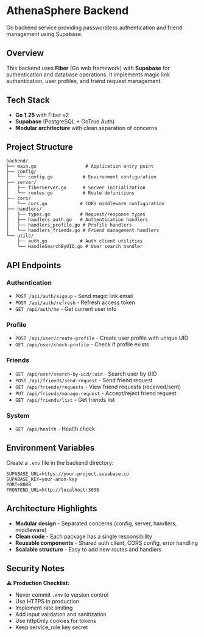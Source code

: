 # AthenaSphere Backend

Go backend service providing passwordless authentication and friend management using Supabase.

## Overview

This backend uses **Fiber** (Go web framework) with **Supabase** for authentication and database operations. It implements magic link authentication, user profiles, and friend request management.

## Tech Stack

- **Go 1.25** with Fiber v2
- **Supabase** (PostgreSQL + GoTrue Auth)
- **Modular architecture** with clean separation of concerns

## Project Structure

```
backend/
├── main.go                  # Application entry point
├── config/
│   └── config.go           # Environment configuration
├── server/
│   ├── fiberServer.go      # Server initialization
│   └── routes.go           # Route definitions
├── cors/
│   └── cors.go            # CORS middleware configuration
├── handlers/
│   ├── types.go           # Request/response types
│   ├── handlers_auth.go   # Authentication handlers
│   ├── handlers_profile.go # Profile handlers
│   └── handlers_friends.go # Friend management handlers
└── utils/
    ├── auth.go            # Auth client utilities
    └── HandleSearchByUID.go # User search handler
```

## API Endpoints

### Authentication
- `POST /api/auth/signup` - Send magic link email
- `POST /api/auth/refresh` - Refresh access token
- `GET /api/auth/me` - Get current user info

### Profile
- `POST /api/user/create-profile` - Create user profile with unique UID
- `GET /api/user/check-profile` - Check if profile exists

### Friends
- `GET /api/user/search-by-uid/:uid` - Search user by UID
- `POST /api/friends/send-request` - Send friend request
- `GET /api/friends/requests` - View friend requests (received/sent)
- `PUT /api/friends/manage-request` - Accept/reject friend request
- `GET /api/friends/list` - Get friends list

### System
- `GET /api/health` - Health check

## Environment Variables

Create a `.env` file in the backend directory:

```env
SUPABASE_URL=https://your-project.supabase.co
SUPABASE_KEY=your-anon-key
PORT=8080
FRONTEND_URL=http://localhost:3000
```

## Architecture Highlights

- **Modular design** - Separated concerns (config, server, handlers, middleware)
- **Clean code** - Each package has a single responsibility
- **Reusable components** - Shared auth client, CORS config, error handling
- **Scalable structure** - Easy to add new routes and handlers

## Security Notes

⚠️ **Production Checklist:**
- Never commit `.env` to version control
- Use HTTPS in production
- Implement rate limiting
- Add input validation and sanitization
- Use httpOnly cookies for tokens
- Keep service_role key secret
